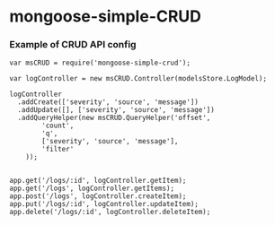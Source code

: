 # mongoose-simple-CRUD

### Example of CRUD API config

    var msCRUD = require('mongoose-simple-crud');
    
    var logController = new msCRUD.Controller(modelsStore.LogModel);
    
    logController
      .addCreate(['severity', 'source', 'message'])
      .addUpdate([], ['severity', 'source', 'message'])
      .addQueryHelper(new msCRUD.QueryHelper('offset',
            'count',
            'q',
            ['severity', 'source', 'message'],
            'filter'
        ));


    app.get('/logs/:id', logController.getItem);
    app.get('/logs', logController.getItems);
    app.post('/logs', logController.createItem);
    app.put('/logs/:id', logController.updateItem);
    app.delete('/logs/:id', logController.deleteItem);
